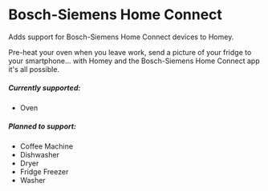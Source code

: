 # Bosch-Siemens Home Connect

Adds support for Bosch-Siemens Home Connect devices to Homey.

Pre-heat your oven when you leave work, send a picture of your fridge to your smartphone... with Homey and the Bosch-Siemens Home Connect app it's all possible.

##### Currently supported:

* Oven

##### Planned to support:

* Coffee Machine
* Dishwasher
* Dryer
* Fridge Freezer
* Washer